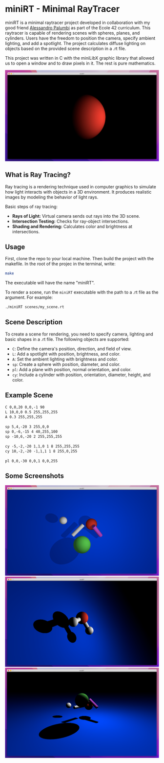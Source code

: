 # miniRT - Minimal RayTracer

miniRT is a minimal raytracer project developed in collaboration with my good friend [Alessandro Palumbi](https://github.com/Alesspal) as part of the Ecole 42 curriculum. This raytracer is capable of rendering scenes with spheres, planes, and cylinders. Users have the freedom to position the camera, specify ambient lighting, and add a spotlight. The project calculates diffuse lighting on objects based on the provided scene description in a .rt file.

This project was written in C with the miniLibX graphic library that allowed us to open a window and to draw pixels in it. The rest is pure mathematics.

![screenshot1](screenshots/screenshot1.png)

## What is Ray Tracing?

Ray tracing is a rendering technique used in computer graphics to simulate how light interacts with objects in a 3D environment. It produces realistic images by modeling the behavior of light rays.

Basic steps of ray tracing:
- **Rays of Light:** Virtual camera sends out rays into the 3D scene.
- **Intersection Testing:** Checks for ray-object intersections.
- **Shading and Rendering:** Calculates color and brightness at intersections.

## Usage

First, clone the repo to your local machine. Then build the project with the makefile. In the root of the projec in the terminal, write:
```bash
make
```
The executable will have the name "miniRT".

To render a scene, run the `miniRT` executable with the path to a .rt file as the argument. For example:

```bash
./miniRT scenes/my_scene.rt
```

## Scene Description

To create a scene for rendering, you need to specify camera, lighting and basic shapes in a .rt file. The following objects are supported:

- `C`: Define the camera's position, direction, and field of view.
- `L`: Add a spotlight with position, brightness, and color.
- `A`: Set the ambient lighting with brightness and color.
- `sp`: Create a sphere with position, diameter, and color.
- `pl`: Add a plane with position, normal orientation, and color.
- `cy`: Include a cylinder with position, orientation, diameter, height, and color.

## Example Scene
```plaintext
C 0,0,20 0,0,-1 90
L 10,0,0 0.5 255,255,255
A 0.3 255,255,255

sp 5,4,-20 3 255,0,0
sp 0,-6,-15 4 40,255,100
sp -10,6,-20 2 255,255,255

cy -5,-2,-20 1,1,0 1 8 255,255,255
cy 10,-2,-20 -1,1,1 1 8 255,0,255

pl 0,0,-30 0,0,1 0,0,255
```

## Some Screenshots
![screenshot2](screenshots/screenshot2.png)
![screenshot3](screenshots/screenshot3.png)
![screenshot4](screenshots/screenshot4.png)